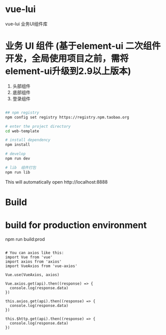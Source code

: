 # vue-lui
vue-lui  业务UI组件库

# 业务 UI 组件 (基于element-ui 二次组件开发，全局使用项目之前，需将element-ui升级到2.9以上版本)
  1. 头部组件
  2. 底部组件
  3. 登录组件

```bash

## npm registry
npm config set registry https://registry.npm.taobao.org

# enter the project directory
cd web-template

# install dependency
npm install

# develop
npm run dev

# lib  组件打包
npm run lib
```

This will automatically open http://localhost:8888

# Build

# build for production environment
npm run build:prod
```

# You can axios like this:
import Vue from 'vue'
import axios from 'axios'
import VueAxios from 'vue-axios'
 
Vue.use(VueAxios, axios)

Vue.axios.get(api).then((response) => {
  console.log(response.data)
})
 
this.axios.get(api).then((response) => {
  console.log(response.data)
})
 
this.$http.get(api).then((response) => {
  console.log(response.data)
})